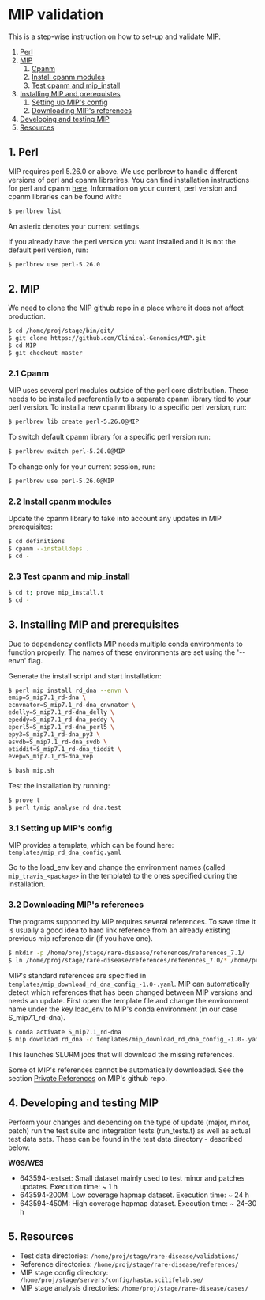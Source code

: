 # MIP validation
This is a step-wise instruction on how to set-up and validate MIP.

   1. [Perl](#1-perl)
   1. [MIP](#2-mip)
       1. [Cpanm](#21-cpanm)   
       1. [Install cpanm modules](#22-install-cpanm-modules)
       1. [Test cpanm and mip_install](#23-test-cpanm-and-mip_install)
   1. [Installing MIP and prerequistes](#3-installing-mip-and-prerequistes)
       1. [Setting up MIP's config](#31-setting-up-mip's-config)
       1. [Downloading MIP's references](#32-downloading-mip's-references)
   1. [Developing and testing MIP](#4-developing-and-testing-mip)
   1. [Resources](#5-resources)

## 1. Perl
MIP requires perl 5.26.0 or above. We use perlbrew to handle different versions of perl and cpanm librarires. You can find installation instructions for perl and cpanm [here](https://github.com/Clinical-Genomics/development/blob/master/perl/installation/installation.md). Information on your current, perl version and cpanm libraries can be found with:
```Bash
$ perlbrew list
```
An asterix denotes your current settings.

If you already have the perl version you want installed and it is not the default perl version, run:
```Bash
$ perlbrew use perl-5.26.0
```

## 2. MIP
We need to clone the MIP github repo in a place where it does not affect production.
```Bash
$ cd /home/proj/stage/bin/git/
$ git clone https://github.com/Clinical-Genomics/MIP.git
$ cd MIP
$ git checkout master
```

### 2.1 Cpanm
MIP uses several perl modules outside of the perl core distribution. These needs to be installed preferentially to a separate cpanm library tied to your perl version. To install a new cpanm library to a specific perl version, run:
```Bash
$ perlbrew lib create perl-5.26.0@MIP
```
To switch default cpanm library for a specific perl version run:
```Bash
$ perlbrew switch perl-5.26.0@MIP
```
To change only for your current session, run:
```Bash
$ perlbrew use perl-5.26.0@MIP
```

### 2.2 Install cpanm modules
Update the cpanm library to take into account any updates in MIP prerequisites:
```Bash
$ cd definitions
$ cpanm --installdeps .
$ cd -
```

### 2.3 Test cpanm and mip_install
```Bash
$ cd t; prove mip_install.t
$ cd -
```

## 3. Installing MIP and prerequisites
Due to dependency conflicts MIP needs multiple conda environments to function properly. The names of these environments are set using the '--envn' flag.

Generate the install script and start installation:
```bash
$ perl mip install rd_dna --envn \
emip=S_mip7.1_rd-dna \
ecnvnator=S_mip7.1_rd-dna_cnvnator \
edelly=S_mip7.1_rd-dna_delly \
epeddy=S_mip7.1_rd-dna_peddy \
eperl5=S_mip7.1_rd-dna_perl5 \
epy3=S_mip7.1_rd-dna_py3 \
esvdb=S_mip7.1_rd-dna_svdb \
etiddit=S_mip7.1_rd-dna_tiddit \
evep=S_mip7.1_rd-dna_vep

$ bash mip.sh
```
Test the installation by running:
```Bash
$ prove t
$ perl t/mip_analyse_rd_dna.test
```
### 3.1 Setting up MIP's config
MIP provides a template, which can be found here: `templates/mip_rd_dna_config.yaml`

Go to the load_env key and change the environment names (called `mip_travis_<package>` in the template) to the ones specified during the installation.

### 3.2 Downloading MIP's references
The programs supported by MIP requires several references. To save time it is usually a good idea to hard link reference from an already existing previous mip reference dir (if you have one).
```Bash
$ mkdir -p /home/proj/stage/rare-disease/references/references_7.1/
$ ln /home/proj/stage/rare-disease/references/references_7.0/* /home/proj/stage/rare-disease/references/references_7.1/
```
MIP's standard references are specified in `templates/mip_download_rd_dna_config_-1.0-.yaml`. MIP can automatically detect which references that has been changed between MIP versions and needs an update. First open the template file and change the environment name under the key load_env to MIP's conda environment (in our case S_mip7.1_rd-dna).

```Bash
$ conda activate S_mip7.1_rd-dna
$ mip download rd_dna -c templates/mip_download_rd_dna_config_-1.0-.yaml --reference_dir /home/proj/stage/rare-disease/references/references_7.1
```
This launches SLURM jobs that will download the missing references.

Some of MIP's references cannot be automatically downloaded. See the section [Private References](https://github.com/Clinical-Genomics/MIP/blob/master/documentation/Setup.md#private-references) on MIP's github repo.

## 4. Developing and testing MIP
Perform your changes and depending on the type of update (major, minor, patch) run the test suite and integration tests (run_tests.t) as well as actual test data sets. These can be found in the test data directory - described below:

**WGS/WES**
- 643594-testset: Small dataset mainly used to test minor and patches updates. Execution time: ~ 1 h
- 643594-200M: Low coverage hapmap dataset. Execution time: ~ 24 h
- 643594-450M: High coverage hapmap dataset. Execution time: ~ 24-30 h

## 5. Resources
  - Test data directories: `/home/proj/stage/rare-disease/validations/`
  - Reference directories: `/home/proj/stage/rare-disease/references/`
  - MIP stage config directory: ` /home/proj/stage/servers/config/hasta.scilifelab.se/`
  - MIP stage analysis directories: `/home/proj/stage/rare-disease/cases/`
